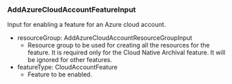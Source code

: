 ### AddAzureCloudAccountFeatureInput
Input for enabling a feature for an Azure cloud account.

- resourceGroup: AddAzureCloudAccountResourceGroupInput
  - Resource group to be used for creating all the resources for the feature. It is required only for the Cloud Native Archival feature. It will be ignored for other features.
- featureType: CloudAccountFeature
  - Feature to be enabled.
